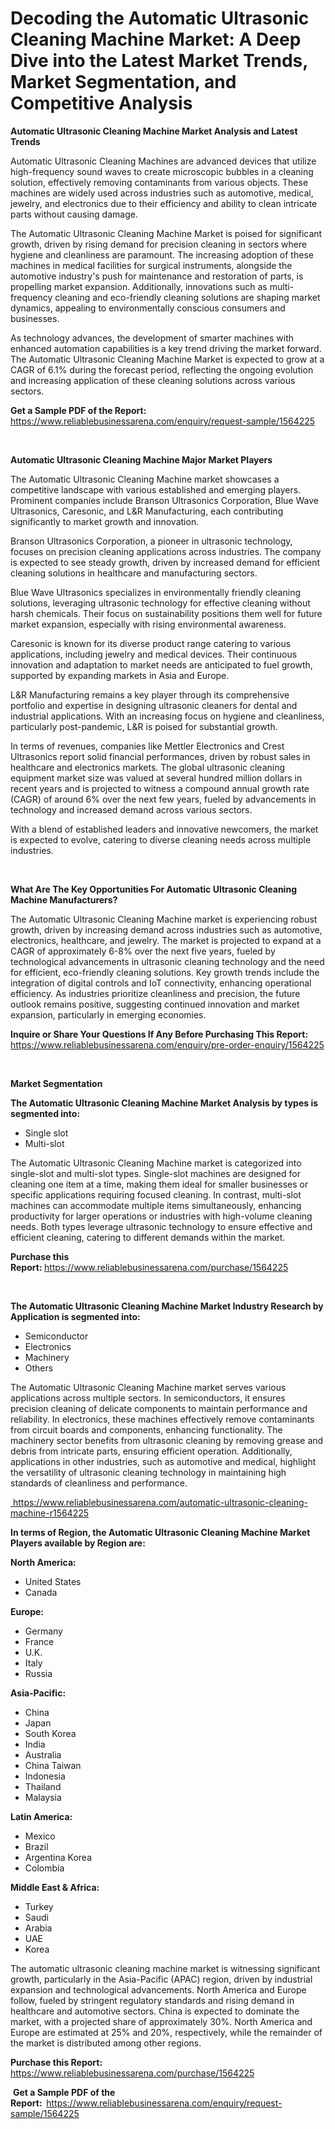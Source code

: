 <p><h1>Decoding the Automatic Ultrasonic Cleaning Machine Market: A Deep Dive into the Latest Market Trends, Market Segmentation, and Competitive Analysis</h1></p><p><strong>Automatic Ultrasonic Cleaning Machine Market Analysis and Latest Trends</strong></p>
<p><p>Automatic Ultrasonic Cleaning Machines are advanced devices that utilize high-frequency sound waves to create microscopic bubbles in a cleaning solution, effectively removing contaminants from various objects. These machines are widely used across industries such as automotive, medical, jewelry, and electronics due to their efficiency and ability to clean intricate parts without causing damage.</p><p>The Automatic Ultrasonic Cleaning Machine Market is poised for significant growth, driven by rising demand for precision cleaning in sectors where hygiene and cleanliness are paramount. The increasing adoption of these machines in medical facilities for surgical instruments, alongside the automotive industry's push for maintenance and restoration of parts, is propelling market expansion. Additionally, innovations such as multi-frequency cleaning and eco-friendly cleaning solutions are shaping market dynamics, appealing to environmentally conscious consumers and businesses.</p><p>As technology advances, the development of smarter machines with enhanced automation capabilities is a key trend driving the market forward. The Automatic Ultrasonic Cleaning Machine Market is expected to grow at a CAGR of 6.1% during the forecast period, reflecting the ongoing evolution and increasing application of these cleaning solutions across various sectors.</p></p>
<p><strong>Get a Sample PDF of the Report:&nbsp;</strong> <a href="https://www.reliablebusinessarena.com/enquiry/request-sample/1564225?utm_campaign=1841&utm_medium=2&utm_source=Github&utm_content=ia&utm_term=16042025&utm_id=automatic-ultrasonic-cleaning-machine">https://www.reliablebusinessarena.com/enquiry/request-sample/1564225</a></p>
<p>&nbsp;</p>
<p><strong>Automatic Ultrasonic Cleaning Machine Major Market Players</strong></p>
<p><p>The Automatic Ultrasonic Cleaning Machine market showcases a competitive landscape with various established and emerging players. Prominent companies include Branson Ultrasonics Corporation, Blue Wave Ultrasonics, Caresonic, and L&R Manufacturing, each contributing significantly to market growth and innovation.</p><p>Branson Ultrasonics Corporation, a pioneer in ultrasonic technology, focuses on precision cleaning applications across industries. The company is expected to see steady growth, driven by increased demand for efficient cleaning solutions in healthcare and manufacturing sectors.</p><p>Blue Wave Ultrasonics specializes in environmentally friendly cleaning solutions, leveraging ultrasonic technology for effective cleaning without harsh chemicals. Their focus on sustainability positions them well for future market expansion, especially with rising environmental awareness.</p><p>Caresonic is known for its diverse product range catering to various applications, including jewelry and medical devices. Their continuous innovation and adaptation to market needs are anticipated to fuel growth, supported by expanding markets in Asia and Europe.</p><p>L&R Manufacturing remains a key player through its comprehensive portfolio and expertise in designing ultrasonic cleaners for dental and industrial applications. With an increasing focus on hygiene and cleanliness, particularly post-pandemic, L&R is poised for substantial growth.</p><p>In terms of revenues, companies like Mettler Electronics and Crest Ultrasonics report solid financial performances, driven by robust sales in healthcare and electronics markets. The global ultrasonic cleaning equipment market size was valued at several hundred million dollars in recent years and is projected to witness a compound annual growth rate (CAGR) of around 6% over the next few years, fueled by advancements in technology and increased demand across various sectors.</p><p>With a blend of established leaders and innovative newcomers, the market is expected to evolve, catering to diverse cleaning needs across multiple industries.</p></p>
<p>&nbsp;</p>
<p><strong>What Are The Key Opportunities For Automatic Ultrasonic Cleaning Machine Manufacturers?</strong></p>
<p><p>The Automatic Ultrasonic Cleaning Machine market is experiencing robust growth, driven by increasing demand across industries such as automotive, electronics, healthcare, and jewelry. The market is projected to expand at a CAGR of approximately 6-8% over the next five years, fueled by technological advancements in ultrasonic cleaning technology and the need for efficient, eco-friendly cleaning solutions. Key growth trends include the integration of digital controls and IoT connectivity, enhancing operational efficiency. As industries prioritize cleanliness and precision, the future outlook remains positive, suggesting continued innovation and market expansion, particularly in emerging economies.</p></p>
<p><strong>Inquire or Share Your Questions If Any Before Purchasing This Report:</strong> <a href="https://www.reliablebusinessarena.com/enquiry/pre-order-enquiry/1564225?utm_campaign=1841&utm_medium=2&utm_source=Github&utm_content=ia&utm_term=16042025&utm_id=automatic-ultrasonic-cleaning-machine">https://www.reliablebusinessarena.com/enquiry/pre-order-enquiry/1564225</a></p>
<p>&nbsp;</p>
<p><strong>Market Segmentation</strong></p>
<p><strong>The Automatic Ultrasonic Cleaning Machine Market Analysis by types is segmented into:</strong></p>
<p><ul><li>Single slot</li><li>Multi-slot</li></ul></p>
<p><p>The Automatic Ultrasonic Cleaning Machine market is categorized into single-slot and multi-slot types. Single-slot machines are designed for cleaning one item at a time, making them ideal for smaller businesses or specific applications requiring focused cleaning. In contrast, multi-slot machines can accommodate multiple items simultaneously, enhancing productivity for larger operations or industries with high-volume cleaning needs. Both types leverage ultrasonic technology to ensure effective and efficient cleaning, catering to different demands within the market.</p></p>
<p><strong>Purchase this Report:&nbsp;</strong><a href="https://www.reliablebusinessarena.com/purchase/1564225?utm_campaign=1841&utm_medium=2&utm_source=Github&utm_content=ia&utm_term=16042025&utm_id=automatic-ultrasonic-cleaning-machine">https://www.reliablebusinessarena.com/purchase/1564225</a></p>
<p>&nbsp;</p>
<p><strong>The Automatic Ultrasonic Cleaning Machine Market Industry Research by Application is segmented into:</strong></p>
<p><ul><li>Semiconductor</li><li>Electronics</li><li>Machinery</li><li>Others</li></ul></p>
<p><p>The Automatic Ultrasonic Cleaning Machine market serves various applications across multiple sectors. In semiconductors, it ensures precision cleaning of delicate components to maintain performance and reliability. In electronics, these machines effectively remove contaminants from circuit boards and components, enhancing functionality. The machinery sector benefits from ultrasonic cleaning by removing grease and debris from intricate parts, ensuring efficient operation. Additionally, applications in other industries, such as automotive and medical, highlight the versatility of ultrasonic cleaning technology in maintaining high standards of cleanliness and performance.</p></p>
<p><a href="https://www.reliablebusinessarena.com/automatic-ultrasonic-cleaning-machine-r1564225?utm_campaign=1841&utm_medium=2&utm_source=Github&utm_content=ia&utm_term=16042025&utm_id=automatic-ultrasonic-cleaning-machine">&nbsp;https://www.reliablebusinessarena.com/automatic-ultrasonic-cleaning-machine-r1564225</a></p>
<p><strong>In terms of Region, the Automatic Ultrasonic Cleaning Machine Market Players available by Region are:</strong></p>
<p>
    <p> <strong> North America: </strong>
        <ul>
            <li>United States</li>
            <li>Canada</li>
        </ul>
        </p> 
    <p> <strong> Europe: </strong>
        <ul>
            <li>Germany</li>
            <li>France</li>
            <li>U.K.</li>
            <li>Italy</li>
            <li>Russia</li>
        </ul>
        </p> 
    <p> <strong> Asia-Pacific: </strong>
        <ul>
            <li>China</li>
            <li>Japan</li>
            <li>South Korea</li>
            <li>India</li>
            <li>Australia</li>
            <li>China Taiwan</li>
            <li>Indonesia</li>
            <li>Thailand</li>
            <li>Malaysia</li>
        </ul>
        </p> 
    <p> <strong> Latin America: </strong>
        <ul>
            <li>Mexico</li>
            <li>Brazil</li>
            <li>Argentina Korea</li>
            <li>Colombia</li>
        </ul>
        </p> 
    <p> <strong> Middle East & Africa: </strong>
        <ul>
            <li>Turkey</li>
            <li>Saudi</li>
            <li>Arabia</li>
            <li>UAE</li>
            <li>Korea</li>
        </ul>
    </p>
    </p>
<p><p>The automatic ultrasonic cleaning machine market is witnessing significant growth, particularly in the Asia-Pacific (APAC) region, driven by industrial expansion and technological advancements. North America and Europe follow, fueled by stringent regulatory standards and rising demand in healthcare and automotive sectors. China is expected to dominate the market, with a projected share of approximately 30%. North America and Europe are estimated at 25% and 20%, respectively, while the remainder of the market is distributed among other regions.</p></p>
<p><strong>Purchase this Report: </strong><a href="https://www.reliablebusinessarena.com/purchase/1564225?utm_campaign=1841&utm_medium=2&utm_source=Github&utm_content=ia&utm_term=16042025&utm_id=automatic-ultrasonic-cleaning-machine">https://www.reliablebusinessarena.com/purchase/1564225</a></p>
<p>&nbsp;<strong>Get a Sample PDF of the Report:&nbsp;&nbsp;</strong><a href="https://www.reliablebusinessarena.com/enquiry/request-sample/1564225?utm_campaign=1841&utm_medium=2&utm_source=Github&utm_content=ia&utm_term=16042025&utm_id=automatic-ultrasonic-cleaning-machine">https://www.reliablebusinessarena.com/enquiry/request-sample/1564225</a></p>
<p><strong></strong></p>
<p><p></p><p></p><p></p></p>